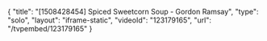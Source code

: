 {
    "title": "[1508428454] Spiced Sweetcorn Soup - Gordon Ramsay",
    "type": "solo",
    "layout": "iframe-static",
    "videoId": "123179165",
    "url": "\/tvpembed\/123179165"
}
